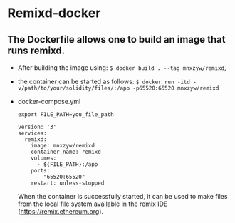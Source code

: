 # Remixd-docker

## The Dockerfile allows one to build an image that runs remixd.

- After building the image using: 
`$ docker build . --tag mnxzyw/remixd`,
- the container can be started as follows: 
`$ docker run -itd -v/path/to/your/solidity/files/:/app -p65520:65520 mnxzyw/remixd`
- docker-compose.yml
  ```
  export FILE_PATH=you_file_path
  ```
  ```
  version: '3'
  services:
    remixd:
      image: mnxzyw/remixd
      container_name: remixd
      volumes:
        - ${FILE_PATH}:/app
      ports:
        - "65520:65520"
      restart: unless-stopped
  ```
  
  When the container is successfully started, it can be used to make files from the local file system available
in the remix IDE (https://remix.ethereum.org).
